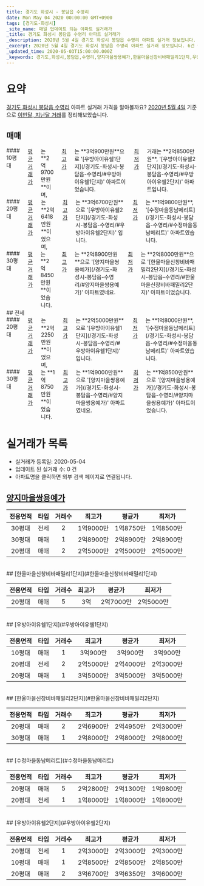 ```yaml
---
title: 경기도 화성시 - 봉담읍 수영리
date: Mon May 04 2020 00:00:00 GMT+0900
tags: [경기도-화성시]
_site_name: 매일 업데이트 되는 아파트 실거래가
_title: 경기도 화성시 봉담읍 수영리 아파트 실거래가
_description: 2020년 5월 4일 경기도 화성시 봉담읍 수영리 아파트 실거래 정보입니다. 6건 아파트 정보가 있습니다.
_excerpt: 2020년 5월 4일 경기도 화성시 봉담읍 수영리 아파트 실거래 정보입니다. 6건 아파트 정보가 있습니다.
_updated_time: 2020-05-03T15:00:00.000Z
_keywords: 경기도,화성시,봉담읍,수영리,양지마을쌍용예가,한울마을신창비바패밀리1단지,우방아이유쉘1단지,한울마을신창비바패밀리2단지,수정마을동남메리트,우방아이유쉘2단지
---
```





# 요약
<ins>경기도 화성시 봉담읍 수영리</ins> 아파트 실거래 가격을 알아볼까요? <ins>2020년 5월 4일</ins> 기준으로 <ins>이번달, 지난달 거래</ins>를 정리해보았습니다.

## 매매
<div class="container">
<div class="six columns" markdown="1">
#### 10평대
<ins>평균 거래가</ins>는 **2억9700만원**이며, <ins>최고가</ins>는 **3억900만원**으로 '[우방아이유쉘1단지](/경기도-화성시-봉담읍-수영리/#우방아이유쉘1단지)' 아파트이었습니다. <ins>최저가</ins> 거래는 **2억8500만원**, '[우방아이유쉘2단지](/경기도-화성시-봉담읍-수영리/#우방아이유쉘2단지)' 아파트입니다.
</div>
<div class="six columns" markdown="1">
#### 20평대
<ins>평균 거래가</ins>는 **2억6418만원**이었으며, <ins>최고가</ins>는 **3억6700만원**으로 '[우방아이유쉘2단지](/경기도-화성시-봉담읍-수영리/#우방아이유쉘2단지)' 입니다. <ins>최저가</ins>는 **1억9800만원**, '[수정마을동남메리트](/경기도-화성시-봉담읍-수영리/#수정마을동남메리트)' 아파트였습니다.
</div>
</div>
<div class="container">
<div class="twelve columns" markdown="1">
#### 30평대
<ins>평균 거래가</ins>는 **2억8450만원**이었습니다. <ins>최고가</ins>는 **2억8900만원**으로 '[양지마을쌍용예가](/경기도-화성시-봉담읍-수영리/#양지마을쌍용예가)' 아파트였네요. <ins>최저가</ins>는 **2억8000만원**으로 '[한울마을신창비바패밀리2단지](/경기도-화성시-봉담읍-수영리/#한울마을신창비바패밀리2단지)' 아파트이었습니다.
</div>
</div>
## 전세
<div class="container">
<div class="six columns" markdown="1">
#### 20평대
<ins>평균 거래가</ins>는 **2억2250만원**이었으며, <ins>최고가</ins>는 **2억5000만원**으로 '[우방아이유쉘1단지](/경기도-화성시-봉담읍-수영리/#우방아이유쉘1단지)' 입니다. <ins>최저가</ins>는 **1억8000만원**, '[수정마을동남메리트](/경기도-화성시-봉담읍-수영리/#수정마을동남메리트)' 아파트였습니다.
</div>
<div class="six columns" markdown="1">
#### 30평대
<ins>평균 거래가</ins>는 **1억8750만원**이었습니다. <ins>최고가</ins>는 **1억9000만원**으로 '[양지마을쌍용예가](/경기도-화성시-봉담읍-수영리/#양지마을쌍용예가)' 아파트였네요. <ins>최저가</ins>는 **1억8500만원**으로 '[양지마을쌍용예가](/경기도-화성시-봉담읍-수영리/#양지마을쌍용예가)' 아파트이었습니다.
</div>
</div>



# 실거래가 목록
- 실거래가 등록일: 2020-05-04
- 업데이트 된 실거래 수: 0 건
- 아파트명을 클릭하면 외부 검색 페이지로 연결됩니다.

## [양지마을쌍용예가](#양지마을쌍용예가)

|전용면적|타입|거래수|최고가|평균가|최저가|
|:---:|:---:|:---:|:---:|:---:|:---:|
|30평대|<span class="deal-type-2">전세</span>|2|1억9000만|1억8750만|1억8500만|
|30평대|<span class="deal-type-1">매매</span>|1|2억8900만|2억8900만|2억8900만|
|20평대|<span class="deal-type-1">매매</span>|2|2억5000만|2억5000만|2억5000만|

<br/>
## [한울마을신창비바패밀리1단지](#한울마을신창비바패밀리1단지)

|전용면적|타입|거래수|최고가|평균가|최저가|
|:---:|:---:|:---:|:---:|:---:|:---:|
|20평대|<span class="deal-type-1">매매</span>|5|3억|2억7000만|2억5000만|

<br/>
## [우방아이유쉘1단지](#우방아이유쉘1단지)

|전용면적|타입|거래수|최고가|평균가|최저가|
|:---:|:---:|:---:|:---:|:---:|:---:|
|10평대|<span class="deal-type-1">매매</span>|1|3억900만|3억900만|3억900만|
|20평대|<span class="deal-type-2">전세</span>|2|2억5000만|2억4000만|2억3000만|
|20평대|<span class="deal-type-1">매매</span>|1|3억5000만|3억5000만|3억5000만|

<br/>
## [한울마을신창비바패밀리2단지](#한울마을신창비바패밀리2단지)

|전용면적|타입|거래수|최고가|평균가|최저가|
|:---:|:---:|:---:|:---:|:---:|:---:|
|20평대|<span class="deal-type-1">매매</span>|2|2억6900만|2억4950만|2억3000만|
|30평대|<span class="deal-type-1">매매</span>|1|2억8000만|2억8000만|2억8000만|

<br/>
## [수정마을동남메리트](#수정마을동남메리트)

|전용면적|타입|거래수|최고가|평균가|최저가|
|:---:|:---:|:---:|:---:|:---:|:---:|
|20평대|<span class="deal-type-1">매매</span>|5|2억2800만|2억1300만|1억9800만|
|20평대|<span class="deal-type-2">전세</span>|1|1억8000만|1억8000만|1억8000만|

<br/>
## [우방아이유쉘2단지](#우방아이유쉘2단지)

|전용면적|타입|거래수|최고가|평균가|최저가|
|:---:|:---:|:---:|:---:|:---:|:---:|
|20평대|<span class="deal-type-2">전세</span>|1|2억3000만|2억3000만|2억3000만|
|10평대|<span class="deal-type-1">매매</span>|1|2억8500만|2억8500만|2억8500만|
|20평대|<span class="deal-type-1">매매</span>|2|3억6700만|3억6350만|3억6000만|

<br/>



